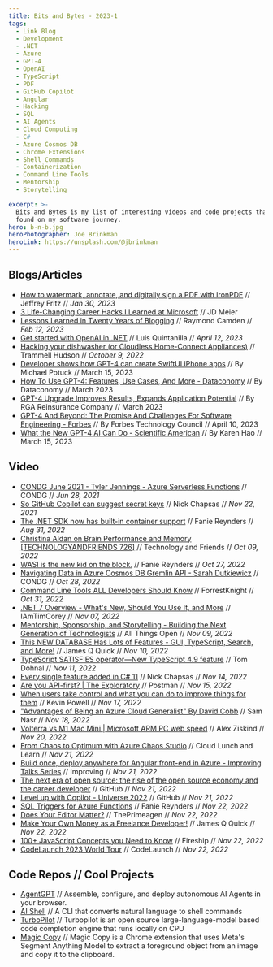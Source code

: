 ```yaml
---
title: Bits and Bytes - 2023-1
tags:
  - Link Blog
  - Development
  - .NET
  - Azure
  - GPT-4
  - OpenAI
  - TypeScript
  - PDF
  - GitHub Copilot
  - Angular
  - Hacking
  - SQL
  - AI Agents
  - Cloud Computing
  - C#
  - Azure Cosmos DB
  - Chrome Extensions
  - Shell Commands
  - Containerization
  - Command Line Tools
  - Mentorship
  - Storytelling

excerpt: >-
  Bits and Bytes is my list of interesting videos and code projects that I've
  found on my software journey.
hero: b-n-b.jpg
heroPhotographer: Joe Brinkman
heroLink: https://unsplash.com/@jbrinkman
---
```


## Blogs/Articles

- [How to watermark, annotate, and digitally sign a PDF with IronPDF](https://jeffreyfritz.com/2023/01/how-to-watermark-annotate-and-digitally-sign-a-pdf-with-ironpdf/) // Jeffrey Fritz // _Jan 30, 2023_
- [3 Life-Changing Career Hacks I Learned at Microsoft](https://jdmeier.com/career-change-at-microsoft/) // JD Meier
- [Lessons Learned in Twenty Years of Blogging](https://www.raymondcamden.com/2023/02/12/lessons-learned-in-twenty-years-of-blogging) // Raymond Camden // _Feb 12, 2023_
- [Get started with OpenAI in .NET](https://devblogs.microsoft.com/dotnet/getting-started-azure-openai-dotnet/) // Luis Quintanilla // _April 12, 2023_
- [Hacking your dishwasher (or Cloudless Home-Connect Appliances)](https://trmm.net/homeconnect/) // Trammell Hudson // _October 9, 2022_
- [Developer shows how GPT-4 can create SwiftUI iPhone apps](https://9to5mac.com/2023/03/15/openai-gpt-4-create-iphone-apps-swiftui/) // By Michael Potuck // March 15, 2023
- [How To Use GPT-4: Features, Use Cases, And More - Dataconomy](https://dataconomy.com/2023/03/how-to-use-gpt-4-features-use-cases-example/) // By Dataconomy // March 2023
- [GPT-4 Upgrade Improves Results, Expands Application Potential](https://www.rgare.com/knowledge-center/media/articles/gpt-4-upgrade-improves-results-expands-application-potential) // By RGA Reinsurance Company // March 2023
- [GPT-4 And Beyond: The Promise And Challenges For Software Engineering - Forbes](https://www.forbes.com/sites/forbestechcouncil/2023/04/10/gpt-4-and-beyond-the-promise-and-challenges-for-software-engineering/) // By Forbes Technology Council // April 10, 2023
- [What the New GPT-4 AI Can Do - Scientific American](https://www.scientificamerican.com/article/what-the-new-gpt-4-ai-can-do/) // By Karen Hao // March 15, 2023

## Video

- [CONDG June 2021 - Tyler Jennings - Azure Serverless Functions](https://youtu.be/-VMXt4AyeRM) // CONDG // _Jun 28, 2021_
- [So GitHub Copilot can suggest secret keys](https://youtu.be/beaRQynnM-Q) // Nick Chapsas // _Nov 22, 2021_
- [The .NET SDK now has built-in container support](https://youtu.be/90FAD93YsaA) // Fanie Reynders // _Aug 31, 2022_
- [Christina Aldan on Brain Performance and Memory [TECHNOLOGYANDFRIENDS 726]](https://youtu.be/9rkasIXCdYI) // Technology and Friends // _Oct 09, 2022_
- [WASI is the new kid on the block.](https://youtu.be/97yJtD5FKe4) // Fanie Reynders // _Oct 27, 2022_
- [Navigating Data in Azure Cosmos DB Gremlin API - Sarah Dutkiewicz](https://youtu.be/w0Ag8mj-xFk) // CONDG // _Oct 28, 2022_
- [Command Line Tools ALL Developers Should Know](https://youtu.be/DIny00tOBdU) // ForrestKnight // _Oct 31, 2022_
- [.NET 7 Overview - What's New, Should You Use It, and More](https://youtu.be/9NqthBLHBDg) // IAmTimCorey // _Nov 07, 2022_
- [Mentorship, Sponsorship, and Storytelling - Building the Next Generation of Technologists](https://youtu.be/hvDZaDimEPE) // All Things Open // _Nov 09, 2022_
- [This NEW DATABASE Has Lots of Features - GUI, TypeScript, Search, and More!](https://youtu.be/tWNrM-7mebk) // James Q Quick // _Nov 10, 2022_
- [TypeScript SATISFIES operator—New TypeScript 4.9 feature](https://youtu.be/7vHKeFrwvYk) // Tom Dohnal // _Nov 11, 2022_
- [Every single feature added in C# 11](https://youtu.be/cqCBhkNroDI) // Nick Chapsas // _Nov 14, 2022_
- [Are you API-first? | The Exploratory](https://youtu.be/6brCRaqxNe8) // Postman // _Nov 15, 2022_
- [When users take control and what you can do to improve things for them](https://youtu.be/yYGLEy7CiT0) // Kevin Powell // _Nov 17, 2022_
- ["Advantages of Being an Azure Cloud Generalist" By David Cobb](https://youtu.be/XPNxYoARcDE) // Sam Nasr // _Nov 18, 2022_
- [Volterra vs M1 Mac Mini | Microsoft ARM PC web speed](https://youtu.be/otOlbJKhUXc) // Alex Ziskind // _Nov 20, 2022_
- [From Chaos to Optimum with Azure Chaos Studio](https://youtu.be/XJKIt_aBge4) // Cloud Lunch and Learn // _Nov 21, 2022_
- [Build once, deploy anywhere for Angular front-end in Azure - Improving Talks Series](https://youtu.be/otaIts5z_Oo) // Improving // _Nov 21, 2022_
- [The next era of open source: the rise of the open source economy and the career developer](https://youtu.be/Lea-gS7DNH0) // GitHub // _Nov 21, 2022_
- [Level up with Copilot - Universe 2022](https://youtu.be/inr1fFxvFAw) // GitHub // _Nov 21, 2022_
- [SQL Triggers for Azure Functions](https://youtu.be/meUCCeY3pAk) // Fanie Reynders // _Nov 22, 2022_
- [Does Your Editor Matter?](https://youtu.be/rNsWTWvm8uw) // ThePrimeagen // _Nov 22, 2022_
- [Make Your Own Money as a Freelance Developer!](https://youtu.be/ZDdXsbsos68) // James Q Quick // _Nov 22, 2022_
- [100+ JavaScript Concepts you Need to Know](https://youtu.be/lkIFF4maKMU) // Fireship // _Nov 22, 2022_
- [CodeLaunch 2023 World Tour](https://youtu.be/T9MAaTy9eSo) // CodeLaunch // _Nov 22, 2022_

## Code Repos // Cool Projects

- [AgentGPT](https://github.com/reworkd/AgentGPT) // Assemble, configure, and deploy autonomous AI Agents in your browser.
- [AI Shell](https://github.com/BuilderIO/ai-shell) // A CLI that converts natural language to shell commands
- [TurboPilot](https://github.com/ravenscroftj/turbopilot) // Turbopilot is an open source large-language-model based code completion engine that runs locally on CPU
- [Magic Copy](https://github.com/kevmo314/magic-copy) // Magic Copy is a Chrome extension that uses Meta's Segment Anything Model to extract a foreground object from an image and copy it to the clipboard.
